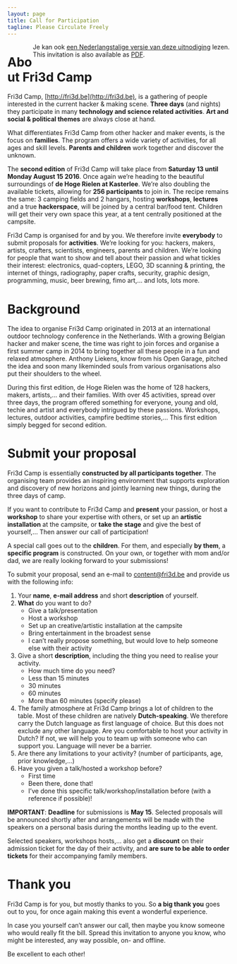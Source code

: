 ```yaml
---
layout: page
title: Call for Participation
tagline: Please Circulate Freely
---
```

<div style="float:right">
  Je kan ook <a href="../">een Nederlangstalige versie van deze uitnodiging</a>
  lezen.<br>
  This invitation is also available as <a href="../../assets/Fri3dCamp2016-CFP.pdf">PDF</a>.
</div>

# About Fri3d Camp

Fri3d Camp, [http://fri3d.be](http://fri3d.be), is a gathering of people interested in the current hacker & making scene. **Three days** (and nights) they participate in many **technology and science related activities**. **Art and social & political themes** are always close at hand.

What differentiates Fri3d Camp from other hacker and maker events, is the focus on **families**. The program offers a wide variety of activities, for all ages and skill levels. **Parents and children** work together and discover the unknown.

The **second edition** of Fri3d Camp will take place from **Saturday 13 until Monday August 15 2016**. Once again we’re heading to the beautiful surroundings of **de Hoge Rielen at Kasterlee**. We’re also doubling the available tickets, allowing for **256 participants** to join in. The recipe remains the same: 3 camping fields and 2 hangars, hosting **workshops**, **lectures** and a true **hackerspace**, will be joined by a central bar/food tent. Children will get their very own space this year, at a tent centrally positioned at the campsite.

Fri3d Camp is organised for and by you. We therefore invite **everybody** to submit proposals for **activities**. We’re looking for you: hackers, makers, artists, crafters, scientists, engineers, parents and children. We’re looking for people that want to show and tell about their passion and what tickles their interest: electronics, quad-copters, LEGO, 3D scanning & printing, the internet of things, radiography, paper crafts, security, graphic design, programming, music, beer brewing, fimo art,… and lots, lots more.

# Background

The idea to organise Fri3d Camp originated in 2013 at an international outdoor technology conference in the Netherlands. With a growing Belgian hacker and maker scene, the time was right to join forces and organise a first summer camp in 2014 to bring together all these people in a fun and relaxed atmosphere. Anthony Liekens, know from his Open Garage, pitched the idea and soon many likeminded souls from various organisations also put their shoulders to the wheel. 

During this first edition, de Hoge Rielen was the home of 128 hackers, makers, artists,… and their families. With over 45 activities, spread over three days, the program offered something for everyone, young and old, techie and artist and everybody intrigued by these passions. Workshops, lectures, outdoor activities, campfire bedtime stories,… This first edition simply begged for second edition. 

# Submit your proposal

Fri3d Camp is essentially **constructed by all participants together**. The organising team provides an inspiring environment that supports exploration and discovery of new horizons and jointly learning new things, during the three days of camp.

If you want to contribute to Fri3d Camp and **present** your passion, or host a **workshop** to share your expertise with others, or set up an **artistic installation** at the campsite, or **take the stage** and give the best of yourself,… Then answer our call of participation!

A special call goes out to the **children**. For them, and especially **by them**, a **specific program** is constructed. On your own, or together with mom and/or dad, we are really looking forward to your submissions!

To submit your proposal, send an e-mail to [content@fri3d.be](mailto:content@fri3d.be) and provide us with the following info:

1. Your **name**, **e-mail address** and short **description** of yourself.
2. **What** do you want to do?
    * Give a talk/presentation
    * Host a workshop
    * Set up an creative/artistic installation at the campsite
    * Bring entertainment in the broadest sense
    * I can’t really propose something, but would love to help someone else with their activity
3. Give a short **description**, including the thing you need to realise your activity.
    * How much time do you need?
    * Less than 15 minutes
    * 30 minutes
    * 60 minutes
    * More than 60 minutes (specify please)
4. The family atmosphere at Fri3d Camp brings a lot of children to the table. Most of these children are natively **Dutch-speaking**. We therefore carry the Dutch language as first language of choice. But this does not exclude any other language. Are you comfortable to host your activity in Dutch? If not, we will help you to team up with someone who can support you. Language will never be a barrier.
5. Are there any limitations to your activity? (number of participants, age, prior knowledge,…)
6. Have you given a talk/hosted a workshop before?
    * First time
    * Been there, done that!
    * I’ve done this specific talk/workshop/installation before (with a reference if possible)! 

**IMPORTANT**: **Deadline** for submissions is **May 15**. Selected proposals will be announced shortly after and arrangements will be made with the speakers on a personal basis during the months leading up to the event.

Selected speakers, workshops hosts,… also get a **discount** on their admission ticket for the day of their activity, and **are sure to be able to order tickets** for their accompanying family members. 

# Thank you

Fri3d Camp is for you, but mostly thanks to you. So **a big thank you** goes out to you, for once again making this event a wonderful experience.

In case you yourself can’t answer our call, then maybe you know someone who would really fit the bill. Spread this invitation to anyone you know, who might be interested, any way possible, on- and offline.

Be excellent to each other!

<br><br><br>
